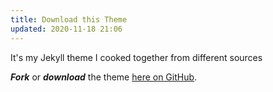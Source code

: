 ```yaml
---
title: Download this Theme
updated: 2020-11-18 21:06
---
```


It's my Jekyll theme I cooked together from different sources

**_Fork_** or **_download_** the theme [here on GitHub](https://github.com/hwreverse/jekyll).
